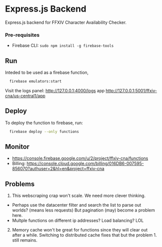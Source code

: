 # Express.js Backend

Express.js backend for FFXIV Character Availability Checker.

### Pre-requisites

- Firebase CLI: `sudo npm install -g firebase-tools`

## Run

Inteded to be used as a firebase function,

```sh
  firebase emulators:start
```

Visit the logs panel: http://127.0.0.1:4000/logs app http://127.0.0.1:5001/ffxiv-cna/us-central1/app

## Deploy

To deploy the function to firebase, run:

```sh
  firebase deploy --only functions
```

## Monitor

- https://console.firebase.google.com/u/2/project/ffxiv-cna/functions
- Billing: https://console.cloud.google.com/billing/016DB6-007595-856070?authuser=2&hl=en&project=ffxiv-cna

## Problems

1. This webscraping crap won't scale. We need more clever thinking.
  - Perhaps use the datacenter filter and search the list to parse out worlds? (means less requests) But pagination (may) become a problem here.
  - Multple functions on different ip addresses? Load balancing? LOL
2. Memory cache won't be great for functions since they will clear out after a while. Switching to distributed cache fixes that but the problem 1. still remains.
